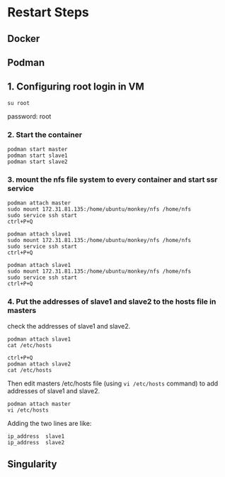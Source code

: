 # Restart Steps
## Docker
## Podman
## 1. Configuring root login in VM

~~~shell
su root
~~~
password: root

### 2. Start the container

~~~shell
podman start master
podman start slave1
podman start slave2
~~~

### 3. mount the nfs file system to every container  and start ssr service

~~~shell
podman attach master
sudo mount 172.31.81.135:/home/ubuntu/monkey/nfs /home/nfs
sudo service ssh start
ctrl+P+Q

podman attach slave1
sudo mount 172.31.81.135:/home/ubuntu/monkey/nfs /home/nfs
sudo service ssh start
ctrl+P+Q

podman attach slave1
sudo mount 172.31.81.135:/home/ubuntu/monkey/nfs /home/nfs
sudo service ssh start
ctrl+P+Q

~~~

### 4. Put the addresses of slave1 and slave2 to the hosts file in masters

check the addresses of slave1 and slave2. 

~~~shell
podman attach slave1
cat /etc/hosts

ctrl+P+Q
podman attach slave2
cat /etc/hosts
~~~

Then edit masters /etc/hosts file (using `vi /etc/hosts` command) to add addresses of slave1 and slave2.

~~~shell
podman attach master
vi /etc/hosts
~~~

 Adding the two lines are like: 

~~~
ip_address	slave1
ip_address	slave2
~~~

## Singularity
